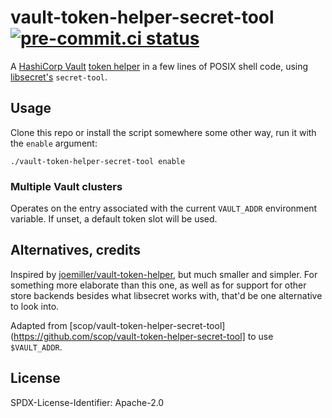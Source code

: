 # vault-token-helper-secret-tool [![pre-commit.ci status](https://results.pre-commit.ci/badge/github/smrqdt/vault-token-helper-secret-tool/main.svg)](https://results.pre-commit.ci/latest/github/smrqdt/vault-token-helper-secret-tool/main)

A [HashiCorp Vault](https://www.vaultproject.io/) [token
helper](https://www.vaultproject.io/docs/commands/token-helper) in a
few lines of POSIX shell code, using
[libsecret's](https://wiki.gnome.org/Projects/Libsecret)
`secret-tool`.

## Usage

Clone this repo or install the script somewhere some other way, run it
with the `enable` argument:

```shell
./vault-token-helper-secret-tool enable
```

### Multiple Vault clusters

Operates on the entry associated with the current `VAULT_ADDR` environment variable. If unset, a default token slot will be used.

## Alternatives, credits

Inspired by
[joemiller/vault-token-helper](https://github.com/joemiller/vault-token-helper),
but much smaller and simpler. For something more elaborate than this
one, as well as for support for other store backends besides what
libsecret works with, that'd be one alternative to look into.

Adapted from [scop/vault-token-helper-secret-tool](https://github.com/scop/vault-token-helper-secret-tool] to use `$VAULT_ADDR`.

## License

SPDX-License-Identifier: Apache-2.0
